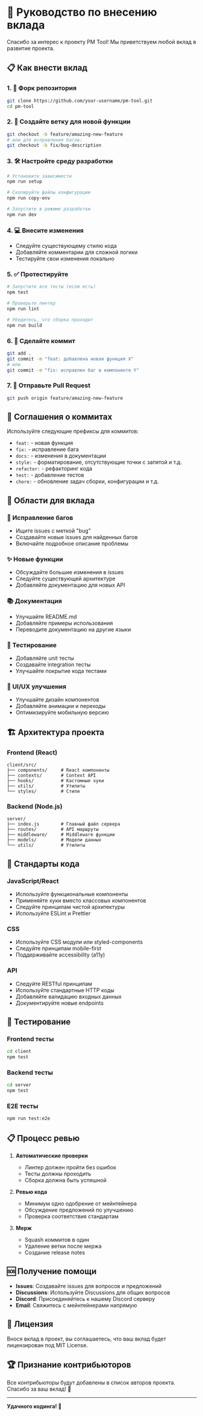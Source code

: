 # 🤝 Руководство по внесению вклада

Спасибо за интерес к проекту PM Tool! Мы приветствуем любой вклад в развитие проекта.

## 📋 Как внести вклад

### 1. 🍴 Форк репозитория
```bash
git clone https://github.com/your-username/pm-tool.git
cd pm-tool
```

### 2. 🌿 Создайте ветку для новой функции
```bash
git checkout -b feature/amazing-new-feature
# или для исправления багов:
git checkout -b fix/bug-description
```

### 3. 🛠 Настройте среду разработки
```bash
# Установите зависимости
npm run setup

# Скопируйте файлы конфигурации
npm run copy-env

# Запустите в режиме разработки
npm run dev
```

### 4. 💻 Внесите изменения
- Следуйте существующему стилю кода
- Добавляйте комментарии для сложной логики
- Тестируйте свои изменения локально

### 5. ✅ Протестируйте
```bash
# Запустите все тесты (если есть)
npm test

# Проверьте линтер
npm run lint

# Убедитесь, что сборка проходит
npm run build
```

### 6. 📝 Сделайте коммит
```bash
git add .
git commit -m "feat: добавлена новая функция X"
# или
git commit -m "fix: исправлен баг в компоненте Y"
```

### 7. 🚀 Отправьте Pull Request
```bash
git push origin feature/amazing-new-feature
```

## 📝 Соглашения о коммитах

Используйте следующие префиксы для коммитов:

- `feat:` - новая функция
- `fix:` - исправление бага
- `docs:` - изменения в документации
- `style:` - форматирование, отсутствующие точки с запятой и т.д.
- `refactor:` - рефакторинг кода
- `test:` - добавление тестов
- `chore:` - обновление задач сборки, конфигурации и т.д.

## 🎯 Области для вклада

### 🐛 Исправление багов
- Ищите issues с меткой "bug"
- Создавайте новые issues для найденных багов
- Включайте подробное описание проблемы

### ✨ Новые функции
- Обсуждайте большие изменения в issues
- Следуйте существующей архитектуре
- Добавляйте документацию для новых API

### 📚 Документация
- Улучшайте README.md
- Добавляйте примеры использования
- Переводите документацию на другие языки

### 🧪 Тестирование
- Добавляйте unit тесты
- Создавайте integration тесты
- Улучшайте покрытие кода тестами

### 🎨 UI/UX улучшения
- Улучшайте дизайн компонентов
- Добавляйте анимации и переходы
- Оптимизируйте мобильную версию

## 🏗 Архитектура проекта

### Frontend (React)
```
client/src/
├── components/     # React компоненты
├── contexts/       # Context API
├── hooks/          # Кастомные хуки
├── utils/          # Утилиты
└── styles/         # Стили
```

### Backend (Node.js)
```
server/
├── index.js        # Главный файл сервера
├── routes/         # API маршруты
├── middleware/     # Middleware функции
├── models/         # Модели данных
└── utils/          # Утилиты
```

## 🔧 Стандарты кода

### JavaScript/React
- Используйте функциональные компоненты
- Применяйте хуки вместо классовых компонентов
- Следуйте принципам чистой архитектуры
- Используйте ESLint и Prettier

### CSS
- Используйте CSS модули или styled-components
- Следуйте принципам mobile-first
- Поддерживайте accessibility (a11y)

### API
- Следуйте RESTful принципам
- Используйте стандартные HTTP коды
- Добавляйте валидацию входных данных
- Документируйте новые endpoints

## 🧪 Тестирование

### Frontend тесты
```bash
cd client
npm test
```

### Backend тесты
```bash
cd server
npm test
```

### E2E тесты
```bash
npm run test:e2e
```

## 📋 Процесс ревью

1. **Автоматические проверки**
   - Линтер должен пройти без ошибок
   - Тесты должны проходить
   - Сборка должна быть успешной

2. **Ревью кода**
   - Минимум одно одобрение от мейнтейнера
   - Обсуждение предложений по улучшению
   - Проверка соответствия стандартам

3. **Мерж**
   - Squash коммитов в один
   - Удаление ветки после мержа
   - Создание release notes

## 🆘 Получение помощи

- **Issues**: Создавайте issues для вопросов и предложений
- **Discussions**: Используйте Discussions для общих вопросов
- **Discord**: Присоединяйтесь к нашему Discord серверу
- **Email**: Свяжитесь с мейнтейнерами напрямую

## 📜 Лицензия

Внося вклад в проект, вы соглашаетесь, что ваш вклад будет лицензирован под MIT License.

## 🏆 Признание контрибьюторов

Все контрибьюторы будут добавлены в список авторов проекта. Спасибо за ваш вклад! 🙏

---

**Удачного кодинга! 🚀**
